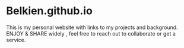 # Belkien.github.io
This is my personal website with links to my projects and background.
ENJOY & SHARE widely , feel free to reach out to collaborate or get a service.
